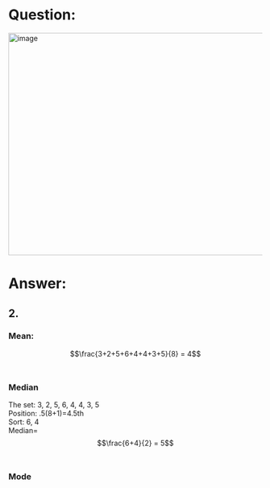 # Question:<br>
<img width="685" height="441" alt="image" src="https://github.com/user-attachments/assets/3848ac9c-9bda-4fd5-aadc-29ae12bd279f" />
<br>

# Answer:<br>
## 2.<br>
### Mean:<br> 
$$\frac{3+2+5+6+4+4+3+5}{8} = 4$$<br>
### Median<br>
The set: 3, 2, 5, 6, 4, 4, 3, 5<br>
Position: .5(8+1)=4.5th<br>
Sort: 6, 4<br>
Median= $$\frac{6+4}{2} = 5$$<br>
### Mode<br>
<br>
